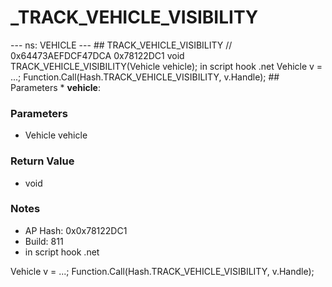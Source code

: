 # _TRACK_VEHICLE_VISIBILITY

--- ns: VEHICLE --- ## TRACK_VEHICLE_VISIBILITY  // 0x64473AEFDCF47DCA 0x78122DC1 void TRACK_VEHICLE_VISIBILITY(Vehicle vehicle);  in script hook .net Vehicle v = ...; Function.Call(Hash.TRACK_VEHICLE_VISIBILITY, v.Handle);  ## Parameters * **vehicle**:

### Parameters
* Vehicle vehicle

### Return Value
* void

### Notes
* AP Hash: 0x0x78122DC1
* Build: 811
* in script hook .net 

Vehicle v = ...;
Function.Call(Hash.TRACK_VEHICLE_VISIBILITY, v.Handle);


